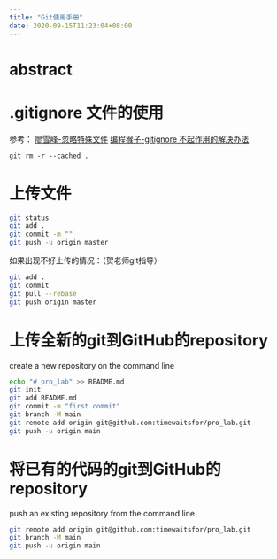 ```yaml
---
title: "Git使用手册"
date: 2020-09-15T11:23:04+08:00
---
```


# abstract

# .gitignore 文件的使用

参考：
[廖雪峰-忽略特殊文件](https://www.liaoxuefeng.com/wiki/896043488029600/900004590234208)
[编程猴子-gitignore 不起作用的解决办法](https://www.cnblogs.com/sumg/p/10251247.html)

```
git rm -r --cached .
```

# 上传文件

```sh
git status
git add .
git commit -m ""
git push -u origin master
```

如果出现不好上传的情况：（贺老师git指导）
```sh
git add .
git commit
git pull --rebase
git push origin master
```

# 上传全新的git到GitHub的repository

create a new repository on the command line
```sh
echo "# pro_lab" >> README.md
git init
git add README.md
git commit -m "first commit"
git branch -M main
git remote add origin git@github.com:timewaitsfor/pro_lab.git
git push -u origin main
```
# 将已有的代码的git到GitHub的repository

push an existing repository from the command line
```sh
git remote add origin git@github.com:timewaitsfor/pro_lab.git
git branch -M main
git push -u origin main
```
